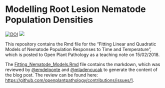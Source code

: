Modelling Root Lesion Nematode Population Densities
================

[![DOI](https://zenodo.org/badge/119438897.svg)](https://zenodo.org/badge/latestdoi/119438897)
[![]([https://img.shields.io/badge/OPP-Peer%20Reviewed-brightgreen.svg])](https://github.com/openplantpathology/contributions/issues/1)


This repository contains the Rmd file for the “Fitting Linear and
Quadratic Models of Nematode Population Responses to Time and
Temperature”, which is posted to Open Plant Pathology as a teaching note
on 15/02/2018.

The [Fitting\_Nematode\_Models.Rmd](Fitting_Nematode_Models.Rmd) file
contains the markdown, which was reviewed by
[@emdelponte](https://github.com/emdelponte) and
[@mladencucak](https://github.com/emdelponte)
to generate the content of the blog post. The review can be found here:
<https://github.com/openplantpathology/contributions/issues/1>.

